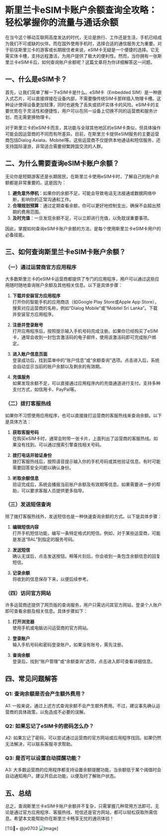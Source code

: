 # 斯里兰卡eSIM卡账户余额查询全攻略：轻松掌握你的流量与通话余额

在当今这个移动互联网高度发达的时代，无论是旅行、工作还是生活，手机已经成为我们不可或缺的伙伴。而在国外使用手机时，选择合适的通信服务尤为重要。对于前往斯里兰卡的游客或长期居住者来说，eSIM卡无疑是一个便捷的选择。它无需实体卡槽，支持远程激活，为用户提供了极大的便利性。然而，当你拥有一张斯里兰卡eSIM卡后，如何查询账户余额呢？这篇文章将为你详细解答这一问题。

## 一、什么是eSIM卡？

首先，让我们简单了解一下eSIM卡是什么。eSIM卡（Embedded SIM）是一种嵌入式芯片，可以直接焊接在设备内部，不需要像传统SIM卡那样插入物理卡槽。这种设计使得设备更加轻薄，同时也避免了丢失或损坏实体卡的风险。eSIM卡的主要优势在于灵活性和便捷性，用户可以在同一设备上切换不同的运营商和服务计划，而无需更换物理卡。

对于斯里兰卡的eSIM卡而言，其功能与全球其他地区的eSIM卡类似，但具体操作可能会因运营商的不同而有所差异。目前，在斯里兰卡提供eSIM服务的主要运营商包括Dialog Axiata、Mobitel等。这些运营商不仅提供本地通话和短信服务，还支持国际漫游，非常适合需要频繁跨国交流的人群。

## 二、为什么需要查询eSIM卡账户余额？

无论你是短期游客还是长期居民，在斯里兰卡使用eSIM卡时，了解自己的账户余额都是非常重要的。这是因为：

1. **避免意外停机**：如果你的余额不足，可能会导致电话无法接通或数据网络中断，影响你的正常沟通和工作。
2. **合理规划预算**：通过定期查看余额，你可以更好地控制支出，确保不会超出预期的费用范围。
3. **及时充值**：一旦发现余额不足，可以立即进行充值，以免耽误重要事项。

因此，掌握如何查询eSIM卡账户余额的方法，是每个使用斯里兰卡eSIM卡用户的必备技能。

## 三、如何查询斯里兰卡eSIM卡账户余额？

### （一）通过运营商官方应用程序

大多数斯里兰卡的eSIM卡运营商都提供了专门的应用程序，用户可以通过这些应用随时随地查询账户余额及其他相关信息。以下是具体步骤：

1. **下载并安装官方应用程序**  
   打开你的智能手机的应用商店（如Google Play Store或Apple App Store），搜索对应运营商的名称，例如“Dialog Mobile”或“Mobitel Sri Lanka”。下载并安装官方应用程序。

2. **注册并登录账号**  
   打开应用程序后，按照提示输入手机号码完成注册。如果你已经购买了eSIM卡，通常会收到一封包含激活码的电子邮件，使用该激活码即可完成账户绑定。

3. **进入账户信息页面**  
   登录成功后，找到菜单中的“账户信息”或“余额查询”选项。点击进入后，系统会自动显示当前的账户余额以及剩余的有效期。

4. **充值服务**  
   如果发现余额不足，可以直接通过应用程序内的充值通道进行支付。支持多种支付方式，如信用卡、PayPal等。

### （二）拨打客服热线

如果你不习惯使用应用程序，也可以直接拨打运营商的客服热线来查询余额。以下是具体方法：

1. **获取客服号码**  
   在购买eSIM卡时，通常会附带一张卡片，上面列出了运营商的客服热线。如果没有找到，可以通过搜索引擎查找相关号码。

2. **拨打电话并验证身份**  
   拨打客服热线后，按照语音提示输入你的手机号码或其他验证信息。有时可能需要回答安全问题以确认身份。

3. **听取余额信息**  
   验证完成后，系统会播报当前账户余额及有效期等信息。如果需要进一步的帮助，可以要求客服人员提供更多指导。

### （三）发送短信查询

除了拨打客服热线外，发送短信也是一种快速查询余额的方式。以下是具体步骤：

1. **编辑短信内容**  
   打开手机短信功能，编写一条特定格式的短信。例如，对于某些运营商，可能是发送“BAL”到指定的服务号码。

2. **发送短信**  
   确认无误后，点击发送按钮。稍等片刻后，你会收到一条包含余额信息的回复短信。

3. **记录余额**  
   将收到的信息保存下来，以便后续参考。

### （四）访问官方网站

许多运营商还提供了网页版的查询服务，用户只需访问其官方网站，登录个人账户即可查看余额及相关信息。具体步骤如下：

1. **打开浏览器**  
   使用手机或电脑访问运营商的官方网站。

2. **登录账户**  
   输入手机号码和密码登录账户。如果没有账号，需先注册。

3. **查询余额**  
   登录后，找到“账户管理”或“余额查询”选项，点击进入即可查看详细信息。

## 四、常见问题解答

### Q1: 查询余额是否会产生额外费用？
A1: 一般来说，通过上述方式查询余额不会产生额外费用。不过，建议事先确认运营商的具体政策，以免造成不必要的误解。

### Q2: 如果忘记了eSIM卡的密码怎么办？
A2: 如果忘记了密码，可以尝试通过运营商的官方网站或应用程序找回。如果仍然无法解决，可以联系客服寻求帮助。

### Q3: 是否可以设置自动提醒功能？
A3: 大多数运营商的应用程序都支持设置余额提醒功能，当余额低于某个阈值时会自动通知用户。建议开启此功能，以便及时了解账户状态。

## 五、总结

总之，查询斯里兰卡eSIM卡账户余额并不复杂，只需掌握几种常用方法即可。无论是通过官方应用程序、客服热线、短信还是官方网站，都可以轻松获取所需信息。希望本文能帮助你在斯里兰卡畅享无忧的通讯体验！

[TG💪+ @jx0703 ![Image](https://github.com/user-attachments/assets/dbca1d08-cadb-493c-b0ec-ad6f7a83f270)]
